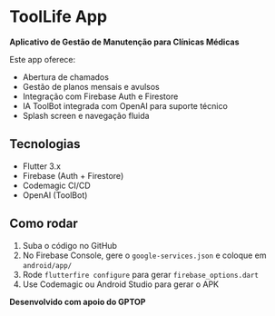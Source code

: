 
# ToolLife App

**Aplicativo de Gestão de Manutenção para Clínicas Médicas**

Este app oferece:
- Abertura de chamados
- Gestão de planos mensais e avulsos
- Integração com Firebase Auth e Firestore
- IA ToolBot integrada com OpenAI para suporte técnico
- Splash screen e navegação fluida

## Tecnologias
- Flutter 3.x
- Firebase (Auth + Firestore)
- Codemagic CI/CD
- OpenAI (ToolBot)

## Como rodar
1. Suba o código no GitHub
2. No Firebase Console, gere o `google-services.json` e coloque em `android/app/`
3. Rode `flutterfire configure` para gerar `firebase_options.dart`
4. Use Codemagic ou Android Studio para gerar o APK

**Desenvolvido com apoio do GPTOP**
